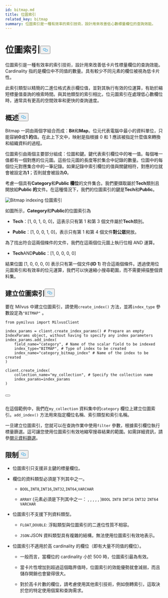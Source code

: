 ```yaml
---
id: bitmap.md
title: 位圖索引
related_key: bitmap
summary: 位圖索引是一種有效率的索引技術，設計用來改善低心數標量欄位的查詢效能。
---
```


<h1 id="BITMAP​" class="common-anchor-header">位圖索引<button data-href="#BITMAP​" class="anchor-icon" translate="no">
      <svg translate="no"
        aria-hidden="true"
        focusable="false"
        height="20"
        version="1.1"
        viewBox="0 0 16 16"
        width="16"
      >
        <path
          fill="#0092E4"
          fill-rule="evenodd"
          d="M4 9h1v1H4c-1.5 0-3-1.69-3-3.5S2.55 3 4 3h4c1.45 0 3 1.69 3 3.5 0 1.41-.91 2.72-2 3.25V8.59c.58-.45 1-1.27 1-2.09C10 5.22 8.98 4 8 4H4c-.98 0-2 1.22-2 2.5S3 9 4 9zm9-3h-1v1h1c1 0 2 1.22 2 2.5S13.98 12 13 12H9c-.98 0-2-1.22-2-2.5 0-.83.42-1.64 1-2.09V6.25c-1.09.53-2 1.84-2 3.25C6 11.31 7.55 13 9 13h4c1.45 0 3-1.69 3-3.5S14.5 6 13 6z"
        ></path>
      </svg>
    </button></h1><p>位圖索引是一種有效率的索引技術，設計用來改善低卡片性標量欄位的查詢效能。Cardinality 指的是欄位中不同值的數量。具有較少不同元素的欄位被視為低卡片性。</p>
<p>此索引類型以精簡的二進位格式表示欄位值，並對其執行有效的位運算，有助於縮短標量值查詢的檢索時間。與其他類型的索引相比，位元圖索引在處理低心數欄位時，通常具有更高的空間效率和更快的查詢速度。</p>
<h2 id="Overview" class="common-anchor-header">概述<button data-href="#Overview" class="anchor-icon" translate="no">
      <svg translate="no"
        aria-hidden="true"
        focusable="false"
        height="20"
        version="1.1"
        viewBox="0 0 16 16"
        width="16"
      >
        <path
          fill="#0092E4"
          fill-rule="evenodd"
          d="M4 9h1v1H4c-1.5 0-3-1.69-3-3.5S2.55 3 4 3h4c1.45 0 3 1.69 3 3.5 0 1.41-.91 2.72-2 3.25V8.59c.58-.45 1-1.27 1-2.09C10 5.22 8.98 4 8 4H4c-.98 0-2 1.22-2 2.5S3 9 4 9zm9-3h-1v1h1c1 0 2 1.22 2 2.5S13.98 12 13 12H9c-.98 0-2-1.22-2-2.5 0-.83.42-1.64 1-2.09V6.25c-1.09.53-2 1.84-2 3.25C6 11.31 7.55 13 9 13h4c1.45 0 3-1.69 3-3.5S14.5 6 13 6z"
        ></path>
      </svg>
    </button></h2><p>Bitmap 一詞由兩個字組合而成：<strong>Bit</strong>和<strong>Map</strong>。位元代表電腦中最小的資料單位，只能容納<strong>0</strong>或<strong>1 的</strong>值。在此上下文中，映射是指根據 0 和 1 應該被指定什麼值來轉換和組織資料的過程。</p>
<p>位圖索引由兩個主要部分組成：位圖和鍵。鍵代表索引欄位中的唯一值。每個唯一值都有一個對應的位元圖。這些位元圖的長度等於集合中記錄的數量。位圖中的每個位元對應集合中的一筆記錄。如果記錄中索引欄位的值與關鍵相符，對應的位就會被設定為<strong>1</strong>；否則就會被設為<strong>0</strong>。</p>
<p>考慮一個具有<strong>Category</strong>和<strong>Public 欄位</strong>的文件集合。我們要擷取屬於<strong>Tech</strong>類別且開放給<strong>Public 的</strong>文件。在這種情況下，我們的位圖索引的鍵是<strong>Tech</strong>和<strong>Public</strong>。</p>
<p>
  
   <span class="img-wrapper"> <img translate="no" src="/docs/v2.6.x/assets/bitmap.png" alt="Bitmap indexing" class="doc-image" id="bitmap-indexing" />
   </span> <span class="img-wrapper"> <span>位圖索引</span> </span></p>
<p>如圖所示，<strong>Category</strong>和<strong>Public</strong>的位圖索引為</p>
<ul>
<li><p><strong>Tech</strong>：[1, 0, 1, 0, 0]，這表示只有第 1 和第 3 個文件屬於<strong>Tech</strong>類別。</p></li>
<li><p><strong>Public</strong>：[1, 0, 0, 1, 0]，表示只有第 1 和第 4 個文件<strong>對公眾</strong>開放。</p></li>
</ul>
<p>為了找出符合這兩個條件的文件，我們在這兩個位元圖上執行位相 AND 運算。</p>
<ul>
<li><strong>Tech</strong>AND<strong>Public</strong>：[1, 0, 0, 0, 0]</li>
</ul>
<p>結果位圖 [1, 0, 0, 0, 0] 表示只有第一個文件<strong>(ID</strong> <strong>1</strong>) 符合這兩個條件。透過使用位元圖索引和有效率的位元運算，我們可以快速縮小搜尋範圍，而不需要掃描整個資料集。</p>
<h2 id="Create-a-bitmap-index" class="common-anchor-header">建立位圖索引<button data-href="#Create-a-bitmap-index" class="anchor-icon" translate="no">
      <svg translate="no"
        aria-hidden="true"
        focusable="false"
        height="20"
        version="1.1"
        viewBox="0 0 16 16"
        width="16"
      >
        <path
          fill="#0092E4"
          fill-rule="evenodd"
          d="M4 9h1v1H4c-1.5 0-3-1.69-3-3.5S2.55 3 4 3h4c1.45 0 3 1.69 3 3.5 0 1.41-.91 2.72-2 3.25V8.59c.58-.45 1-1.27 1-2.09C10 5.22 8.98 4 8 4H4c-.98 0-2 1.22-2 2.5S3 9 4 9zm9-3h-1v1h1c1 0 2 1.22 2 2.5S13.98 12 13 12H9c-.98 0-2-1.22-2-2.5 0-.83.42-1.64 1-2.09V6.25c-1.09.53-2 1.84-2 3.25C6 11.31 7.55 13 9 13h4c1.45 0 3-1.69 3-3.5S14.5 6 13 6z"
        ></path>
      </svg>
    </button></h2><p>要在 Milvus 中建立位圖索引，請使用<code translate="no">create_index()</code> 方法，並將<code translate="no">index_type</code> 參數設定為<code translate="no">&quot;BITMAP&quot;</code> 。</p>
<pre><code translate="no" class="language-python"><span class="hljs-keyword">from</span> pymilvus <span class="hljs-keyword">import</span> MilvusClient​
​
index_params = client.create_index_params() <span class="hljs-comment"># Prepare an empty IndexParams object, without having to specify any index parameters​</span>
index_params.add_index(​
    field_name=<span class="hljs-string">&quot;category&quot;</span>, <span class="hljs-comment"># Name of the scalar field to be indexed​</span>
    index_type=<span class="hljs-string">&quot;BITMAP&quot;</span>, <span class="hljs-comment"># Type of index to be created​</span>
    index_name=<span class="hljs-string">&quot;category_bitmap_index&quot;</span> <span class="hljs-comment"># Name of the index to be created​</span>
)​
​
client.create_index(​
    collection_name=<span class="hljs-string">&quot;my_collection&quot;</span>, <span class="hljs-comment"># Specify the collection name​</span>
    index_params=index_params​
)​

<button class="copy-code-btn"></button></code></pre>

<p>在這個範例中，我們在<code translate="no">my_collection</code> 資料集中的<code translate="no">category</code> 欄位上建立位圖索引。<code translate="no">add_index()</code> 方法用來指定欄位名稱、索引類型和索引名稱。</p>
<p>一旦建立位圖索引，您就可以在查詢作業中使用<code translate="no">filter</code> 參數，根據索引欄位執行標量篩選。這可讓您使用位圖索引有效地縮窄搜尋結果的範圍。如需詳細資訊，請參<a href="/docs/zh-hant/boolean.md">閱元資料篩選</a>。</p>
<h2 id="Limits" class="common-anchor-header">限制<button data-href="#Limits" class="anchor-icon" translate="no">
      <svg translate="no"
        aria-hidden="true"
        focusable="false"
        height="20"
        version="1.1"
        viewBox="0 0 16 16"
        width="16"
      >
        <path
          fill="#0092E4"
          fill-rule="evenodd"
          d="M4 9h1v1H4c-1.5 0-3-1.69-3-3.5S2.55 3 4 3h4c1.45 0 3 1.69 3 3.5 0 1.41-.91 2.72-2 3.25V8.59c.58-.45 1-1.27 1-2.09C10 5.22 8.98 4 8 4H4c-.98 0-2 1.22-2 2.5S3 9 4 9zm9-3h-1v1h1c1 0 2 1.22 2 2.5S13.98 12 13 12H9c-.98 0-2-1.22-2-2.5 0-.83.42-1.64 1-2.09V6.25c-1.09.53-2 1.84-2 3.25C6 11.31 7.55 13 9 13h4c1.45 0 3-1.69 3-3.5S14.5 6 13 6z"
        ></path>
      </svg>
    </button></h2><ul>
<li><p>位圖索引只支援非主鍵的標量欄位。</p></li>
<li><p>欄位的資料類型必須是下列其中之一。</p>
<ul>
<li><p><code translate="no">BOOL</code>,<code translate="no">INT8</code>,<code translate="no">INT16</code>,<code translate="no">INT32</code>,<code translate="no">INT64</code>,<code translate="no">VARCHAR</code></p></li>
<li><p><code translate="no">ARRAY</code> (元素必須是下列其中之一： , , , , , )<code translate="no">BOOL</code> <code translate="no">INT8</code> <code translate="no">INT16</code> <code translate="no">INT32</code> <code translate="no">INT64</code> <code translate="no">VARCHAR</code></p></li>
</ul></li>
<li><p>位圖索引不支援下列資料類型。</p>
<ul>
<li><p><code translate="no">FLOAT</code>,<code translate="no">DOUBLE</code>: 浮點類型與位圖索引的二進位性質不相容。</p></li>
<li><p><code translate="no">JSON</code>:JSON 資料類型具有複雜的結構，無法使用位圖索引有效地表示。</p></li>
</ul></li>
<li><p>位圖索引不適用於高 cardinality 的欄位（即有大量不同值的欄位）。</p>
<ul>
<li><p>一般而言，當欄位的 cardinality 小於 500 時，位圖索引最為有效。</p></li>
<li><p>當卡片性增加到超過這個臨界值時，位圖索引的效能優勢就會減弱，而且儲存開銷也會變得很大。</p></li>
<li><p>對於高卡片數的欄位，請考慮使用其他索引技術，例如倒轉索引，這取決於您的特定使用個案和查詢需求。</p></li>
</ul></li>
</ul>
